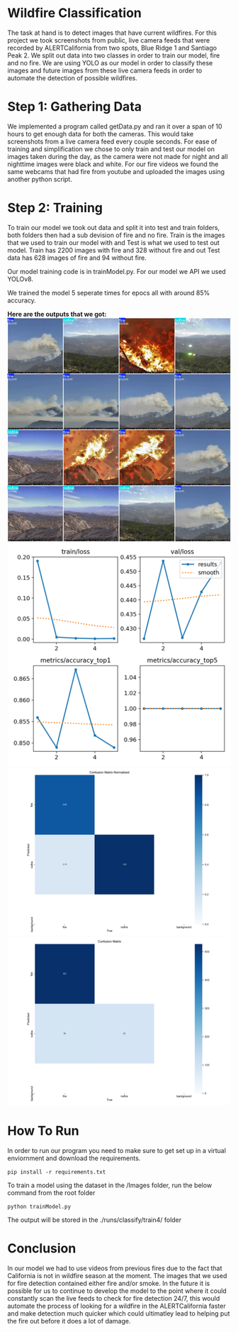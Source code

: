 # Wildfire Classification 
The task at hand is to detect images that have current wildfires. For this project we took screenshots from public, live camera feeds that were recorded by ALERTCalifornia from two spots, Blue Ridge 1 and Santiago Peak 2.
We split out data into two classes in order to train our model, fire and no fire. We are using YOLO as our model in order to classify these images and future images from these
live camera feeds in order to automate the detection of possible wildfires. 

# Step 1: Gathering Data
We implemented a program called getData.py and ran it over a span of 10 hours to get enough data for both the cameras. This would take screenshots from a live camera feed every couple seconds. For ease of training and simplification we chose to only train and test our model on images taken during the day, as the camera were not made for night and all nighttime images were black and white. For our fire videos we found the same webcams that had fire from youtube and uploaded the images using another python script.
# Step 2: Training
To train our model we took out data and split it into test and train folders, both folders then had a sub devision of fire and no fire. Train is the images that we used to train our model with and Test is what we used to test out model. Train has 2200 images with fire and 328 without fire and out Test data has 628 images of fire and 94 without fire. 

Our model training code is in trainModel.py. For our model we API we used YOLOv8. 

We trained the model 5 seperate times for epocs all with around 85% accuracy. 

**Here are the outputs that we got:**
![alt text](./runs/classify/train4/val_batch0_labels.jpg)
![alt text](image-1.png)
![alt text](image-2.png)
![alt text](image-3.png)

# How To Run 
In order to run our program you need to make sure to get set up in a virtual enviornment and download the requirements. 

```
pip install -r requirements.txt
```
 
To train a model using the dataset in the /Images folder, run the below command from the root folder
 ```
 python trainModel.py
 ```

 The output will be stored in the ./runs/classify/train4/ folder

# Conclusion 
In our model we had to use videos from previous fires due to the fact that California is not in wildfire season at the moment. The images that we used for fire detection contained either fire and/or smoke. In the future it is possible for us to continue to develop the model to the point where it could constantly scan the live feeds to check for fire detection 24/7, this would automate the process of looking for a wildfire in the ALERTCalifornia faster and make detection much quicker which could ultimatley lead to helping put the fire out before it does a lot of damage. 
